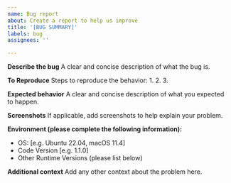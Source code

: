 ```yaml
---
name: Bug report
about: Create a report to help us improve
title: '[BUG SUMMARY]'
labels: bug
assignees: ''

---
```


**Describe the bug**
A clear and concise description of what the bug is.

**To Reproduce**
Steps to reproduce the behavior:
1. 
2. 
3. 

**Expected behavior**
A clear and concise description of what you expected to happen.

**Screenshots**
If applicable, add screenshots to help explain your problem.

**Environment (please complete the following information):**
 - OS: [e.g. Ubuntu 22.04, macOS 11.4]
 - Code Version [e.g. 1.1.0]
 - Other Runtime Versions (please list below)

**Additional context**
Add any other context about the problem here.
